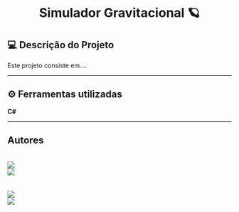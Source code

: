 
<h1 align="center">
    Simulador Gravitacional 🪐

</h1>



## 💻 Descrição do Projeto

Este projeto consiste em....


---


## ⚙️ Ferramentas utilizadas

**C#**


---


## Autores

  <br>

  
  <a href="https://github.com/loys-montanari">
  <img src="https://img.shields.io/static/v1?label=Github&message=@loys-montanari&color=7159c1&style=for-the-badge&logo=github"/>
  <br>
  <a href="https://www.linkedin.com/in/loyslene-montanari-55380511b/">
  <img src="https://img.shields.io/static/v1?label=Linkedin&message=Loyslene Montanari&color=7159c1&style=for-the-badge&logo=linkedin"/>

      
  <br>
  <br>
  <br>

  
  
  <a href="https://github.com/vanessa-sm">
  <img src="https://img.shields.io/static/v1?label=Github&message=@vanessa-sm&color=7159c1&style=for-the-badge&logo=github"/>
  <br>
  <a href="https://www.linkedin.com/in/vanessa-machado-4302b8ab/">
  <img src="https://img.shields.io/static/v1?label=Linkedin&message=Vanessa Machado&color=7159c1&style=for-the-badge&logo=linkedin"/>

    

    
  

